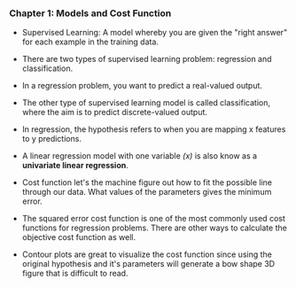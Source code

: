 ### Chapter 1: Models and Cost Function

* Supervised Learning: A model whereby you are given the "right answer" for each example in the training data.

* There are two types of supervised learning problem: regression and classification.

* In a regression problem, you want to predict a real-valued output.

* The other type of supervised learning model is called classification, where the aim is to predict discrete-valued output.

* In regression, the hypothesis refers to when you are mapping x features to y predictions.

* A linear regression model with one variable *(x)* is also know as a **univariate linear regression**.

* Cost function let's the machine figure out how to fit the possible line through our data. What values of the parameters gives the minimum error.

* The squared error cost function is one of the most commonly used cost functions for regression problems. There are other ways to calculate the objective cost function as well. 

* Contour plots are great to visualize the cost function since using the original hypothesis and it's parameters will generate a bow shape 3D figure that is difficult to read. 
